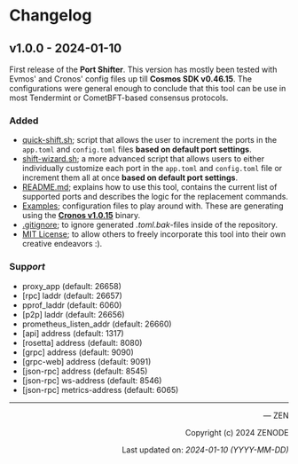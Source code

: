 
# Changelog

## v1.0.0 - 2024-01-10

First release of the **Port Shifter**. This version has mostly been tested with Evmos' and Cronos' config files up till **Cosmos SDK v0.46.15**. The configurations were general enough to conclude that this tool can be use in most Tendermint or CometBFT-based consensus protocols.

### Added
- [quick-shift.sh](quick-shift.sh); script that allows the user to increment the ports in the `app.toml` and `config.toml` files **based on default port settings**.
- [shift-wizard.sh](shift-wizard.sh); a more advanced script that allows users to either individually customize each port in the `app.toml` and `config.toml` file or increment them all at once **based on default port settings**.
- [README.md](README.md); explains how to use this tool, contains the current list of supported ports and describes the logic for the replacement commands.
- [Examples](/examples); configuration files to play around with. These are generating using the [**Cronos v1.0.15**](https://github.com/crypto-org-chain/cronos/releases/tag/v1.0.15) binary.
- [.gitignore](.gitignore); to ignore generated _.toml.bak_-files inside of the repository.
- [MIT License](LICENSE); to allow others to freely incorporate this tool into their own creative endeavors :).

### Sup<i>port</i>
- proxy_app (default: 26658)
- [rpc] laddr (default: 26657)
- pprof_laddr (default: 6060)
- [p2p] laddr (default: 26656)
- prometheus_listen_addr (default: 26660)
- [api] address (default: 1317)
- [rosetta] address (default: 8080)
- [grpc] address (default: 9090)
- [grpc-web] address (default: 9091)
- [json-rpc] address (default: 8545)
- [json-rpc] ws-address (default: 8546)
- [json-rpc] metrics-address (default: 6065)

<hr>

<p align="right">— ZEN</p>
<p align="right">Copyright (c) 2024 ZENODE</p>
<p align="right">Last updated on: <i>2024-01-10 (YYYY-MM-DD)</i></p>

